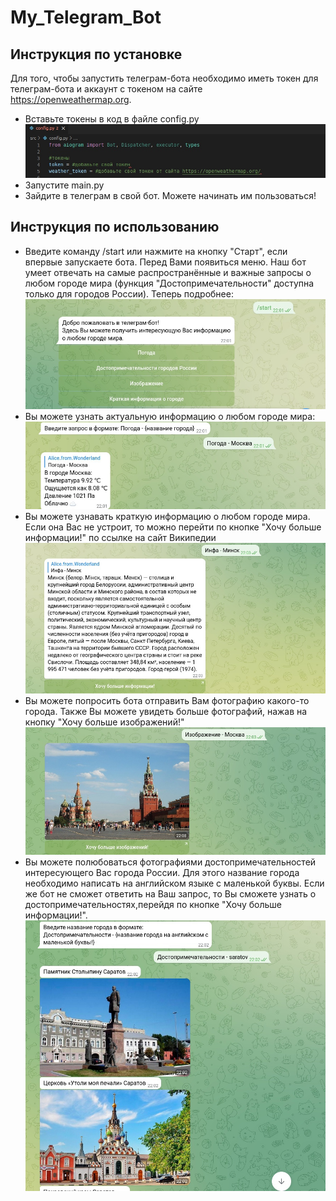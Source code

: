 # My_Telegram_Bot
## Инструкция по установке
Для того, чтобы запустить телеграм-бота необходимо иметь токен для телеграм-бота и аккаунт с токеном на сайте https://openweathermap.org.
  + Вставьте токены в код в файле config.py
  ![Image alt](https://github.com/AlisaGorbunova29/My_Telegram_Bot/raw/main/for_README.md/config.jpg)
  + Запустите main.py
  + Зайдите в телеграм в свой бот. Можете начинать им пользоваться!
  
 ## Инструкция по использованию
  + Введите команду /start или нажмите на кнопку "Старт", если впервые запускаете бота. Перед Вами появиться меню. Наш бот умеет отвечать на самые распространённые и важные запросы о любом городе мира (функция "Достопримечательности" доступна только для городов России). Теперь подробнее:
    ![Image alt](https://github.com/AlisaGorbunova29/My_Telegram_Bot/raw/main/for_README.md/start.jpg)
  + Вы можете узнать актуальную информацию о любом городе мира:
    ![Image alt](https://github.com/AlisaGorbunova29/My_Telegram_Bot/raw/main/for_README.md/weather.jpg)
  + Вы можете узнавать краткую информацию о любом городе мира. Если она Вас не устроит, то можно перейти по кнопке "Хочу больше информации!" по ссылке на сайт Википедии
    ![Image alt](https://github.com/AlisaGorbunova29/My_Telegram_Bot/raw/main/for_README.md/info.jpg)
  + Вы можете попросить бота отправить Вам фотографию какого-то города. Также Вы можете увидеть больше фотографий, нажав на кнопку "Хочу больше изображений!"
  ![Image alt](https://github.com/AlisaGorbunova29/My_Telegram_Bot/raw/main/for_README.md/photo.jpg)
  + Вы можете полюбоваться фотографиями достопримечательностей интересующего Вас города России. Для этого название города необходимо написать на английском языке с маленькой буквы. Если же бот не сможет ответить на Ваш запрос, то Вы сможете узнать о достопримечательностях,перейдя по кнопке "Хочу больше информации!".
  ![Image alt](https://github.com/AlisaGorbunova29/My_Telegram_Bot/raw/main/for_README.md/atraction.jpg)
